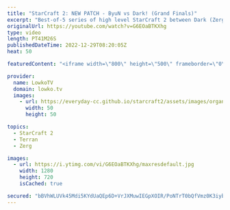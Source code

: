 ```yaml
---
title: "StarCraft 2: NEW PATCH - ByuN vs Dark! (Grand Finals)"
excerpt: "Best-of-5 series of high level StarCraft 2 between Dark (Zerg) and ByuN (Terran). These games are played on the StarCraft 2 PTR with all the new balance changes.   New SC2 patch: https://youtu.be/y87c1xp3I3Q  Support my work on Patreon: https://www.patreon.com/lowkotv Become a YouTube member: https://lowko.tv/join"
originalUrl: https://youtube.com/watch?v=G6EOaBTKXhg
type: video
length: PT41M26S
publishedDateTime: 2022-12-29T08:20:05Z
heat: 50

featuredContent: "<iframe width=\"800\" height=\"500\" frameborder=\"0\" src=\"https://www.youtube.com/embed/G6EOaBTKXhg\" allow=\"accelerometer; autoplay; encrypted-media; gyroscope; picture-in-picture\" allowfullscreen></iframe>"

provider:
  name: LowkoTV
  domain: lowko.tv
  images:
    - url: https://everyday-cc.github.io/starcraft2/assets/images/organizations/lowko.tv-50x50.jpg
      width: 50
      height: 50

topics:
  - StarCraft 2
  - Terran
  - Zerg

images:
  - url: https://i.ytimg.com/vi/G6EOaBTKXhg/maxresdefault.jpg
    width: 1280
    height: 720
    isCached: true

secured: "bBVhWLUVk45Mdi5KYdUaQEp6D+VrJXMuwIEGpXOIR/PoNTrT0bQfVmz0K3iybVtlfGGsj9YqHxFs8FiqwT+w41z4P/mx+gtbz07Fbc1YidVygb9aM+AKABH2cSq908KTn4IKzQyTwdpXo+3AToOysXoFNZhzIAcqeZoNBU4EZxzug69gjbPnXJVL4hzDiS3u2Fhzaq3Oe7Ja8b0EqVUTlPJviZGerZTpqiNkEdqp0u15NGM1VoZeu+ZvtH5vaHSqhHZqlmWrRSCqAq8UOu+fN+gusQ2sVjQ48RAeADfbnzda/nsmpq9as0BsxJsGx8xqYGdhUKeFgQqlEnfXCsMDgh2yeqUpFIAMwvNOzYBgWuc38o5vl/y7zrtyVIF/hXgVyn3gpjifT3GOE2iwa7fjLDOsk0Ek2lC+LY4qOAR8RkRtp+zOrvpwwpo8LBa9cPc6;NUducyjzSchqkoDtzQ0+oQ=="
---
```


